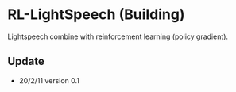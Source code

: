 # RL-LightSpeech (Building)
Lightspeech combine with reinforcement learning (policy gradient).

## Update
- 20/2/11 version 0.1

